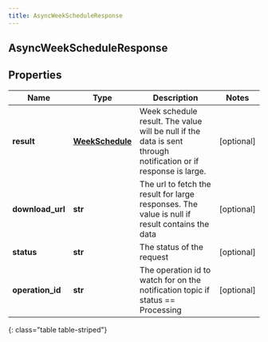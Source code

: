 ```yaml
---
title: AsyncWeekScheduleResponse
---
```

## AsyncWeekScheduleResponse

## Properties

|Name | Type | Description | Notes|
|------------ | ------------- | ------------- | -------------|
| **result** | [**WeekSchedule**](WeekSchedule.html) | Week schedule result. The value will be null if the data is sent through notification or if response is large. | [optional] |
| **download_url** | **str** | The url to fetch the result for large responses. The value is null if result contains the data | [optional] |
| **status** | **str** | The status of the request | [optional] |
| **operation_id** | **str** | The operation id to watch for on the notification topic if status == Processing | [optional] |
{: class="table table-striped"}


